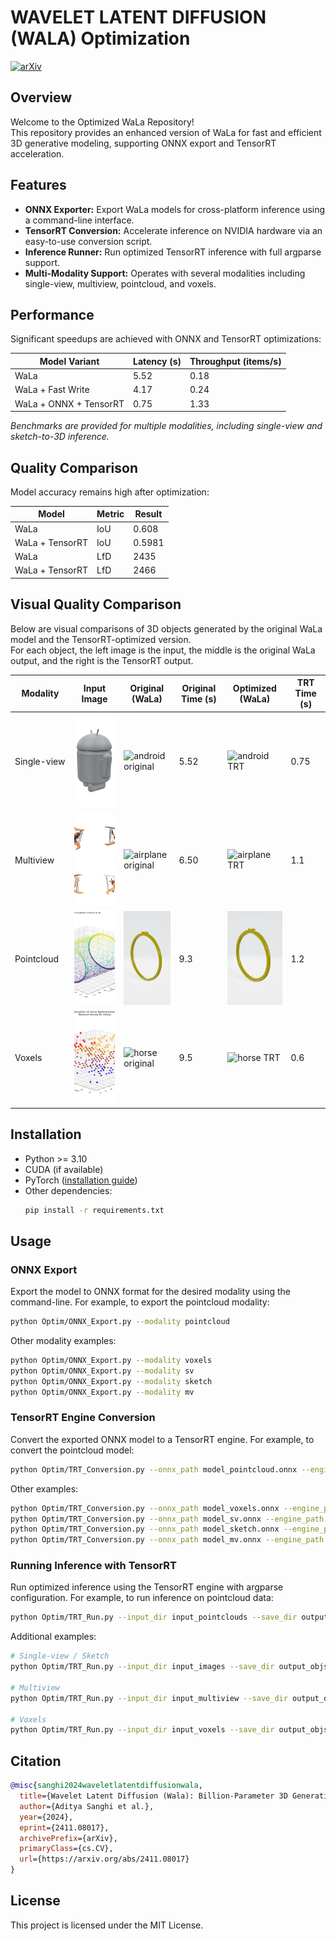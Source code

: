 # WAVELET LATENT DIFFUSION (WALA) Optimization
[![arXiv](https://img.shields.io/badge/arXiv-2401.11067-b31b1b.svg)](https://arxiv.org/pdf/2411.08017)

## Overview

Welcome to the Optimized WaLa Repository!  
This repository provides an enhanced version of WaLa for fast and efficient 3D generative modeling, supporting ONNX export and TensorRT acceleration.

## Features

- **ONNX Exporter:** Export WaLa models for cross-platform inference using a command-line interface.
- **TensorRT Conversion:** Accelerate inference on NVIDIA hardware via an easy-to-use conversion script.
- **Inference Runner:** Run optimized TensorRT inference with full argparse support.
- **Multi-Modality Support:** Operates with several modalities including single-view, multiview, pointcloud, and voxels.

## Performance

Significant speedups are achieved with ONNX and TensorRT optimizations:

| Model Variant           | Latency (s) | Throughput (items/s) |
|-------------------------|-------------|----------------------|
| WaLa                    | 5.52        | 0.18                 |
| WaLa + Fast Write       | 4.17        | 0.24                 |
| WaLa + ONNX + TensorRT  | 0.75        | 1.33                 |

*Benchmarks are provided for multiple modalities, including single-view and sketch-to-3D inference.*

## Quality Comparison

Model accuracy remains high after optimization:

| Model                | Metric | Result  |
|----------------------|--------|---------|
| WaLa                 | IoU    | 0.608   |
| WaLa + TensorRT      | IoU    | 0.5981  |
| WaLa                 | LfD    | 2435    |
| WaLa + TensorRT      | LfD    | 2466    |

## Visual Quality Comparison

Below are visual comparisons of 3D objects generated by the original WaLa model and the TensorRT-optimized version.  
For each object, the left image is the input, the middle is the original WaLa output, and the right is the TensorRT output.

<table style="table-layout: fixed; width: 100%;">
  <colgroup>
    <col style="width: 120px;">  <!-- Modality -->
    <col style="width: 150px;">  <!-- Input Image -->
    <col style="width: 150px;">  <!-- Original (WaLa) -->
    <col style="width: 100px;">  <!-- Original Time -->
    <col style="width: 150px;">  <!-- Optimized (WaLa + TRT) -->
    <col style="width: 100px;">  <!-- TRT Time -->
  </colgroup>
  <thead>
    <tr>
      <th style="width: 120px;">Modality</th>
      <th style="width: 150px;">Input Image</th>
      <th style="width: 150px;">Original (WaLa)</th>
      <th style="width: 100px;">Original Time (s)</th>
      <th style="width: 150px;">Optimized (WaLa)</th>
      <th style="width: 100px;">TRT Time (s)</th>
    </tr>
  </thead>
  <tbody>
    <tr>
      <td style="width: 120px;">Single-view</td>
      <td style="width: 150px;"><img src="figures/Android_Figure_Chrome.png" style="width:150px; height:150px; object-fit: cover;" alt="android input"/></td>
      <td style="width: 150px;"><img src="figures/android.gif" style="width:150px; height:150px; object-fit: cover;" alt="android original"/></td>
      <td style="width: 100px;">5.52</td>
      <td style="width: 150px;"><img src="figures/android_trt.gif" style="width:150px; height:150px; object-fit: cover;" alt="android TRT"/></td>
      <td style="width: 100px;">0.75</td>
    </tr>
    <tr>
      <td style="width: 120px;">Multiview</td>
      <td style="width: 150px;"><img src="figures/airplane.png" style="width:150px; height:150px; object-fit: cover;" alt="airplane input"/></td>
      <td style="width: 150px;"><img src="figures/plane.gif" style="width:150px; height:150px; object-fit: cover;" alt="airplane original"/></td>
      <td style="width: 100px;">6.50</td>
      <td style="width: 150px;"><img src="figures/plane_trt.gif" style="width:150px; height:150px; object-fit: cover;" alt="airplane TRT"/></td>
      <td style="width: 100px;">1.1</td>
    </tr>
    <tr>
      <td style="width: 120px;">Pointcloud</td>
      <td style="width: 150px;"><img src="figures/ring.png" style="width:150px; height:150px; object-fit: cover;" alt="ring input"/></td>
      <td style="width: 150px;"><img src="figures/ring.gif" style="width:150px; height:150px; object-fit: cover;" alt="ring original"/></td>
      <td style="width: 100px;">9.3</td>
      <td style="width: 150px;"><img src="figures/ring_trt.gif" style="width:150px; height:150px; object-fit: cover;" alt="ring TRT"/></td>
      <td style="width: 100px;">1.2</td>
    </tr>
    <tr>
      <td style="width: 120px;">Voxels</td>
      <td style="width: 150px;"><img src="figures/horse.png" style="width:150px; height:150px; object-fit: cover;" alt="horse input"/></td>
      <td style="width: 150px;"><img src="figures/horse.gif" style="width:150px; height:150px; object-fit: cover;" alt="horse original"/></td>
      <td style="width: 100px;">9.5</td>
      <td style="width: 150px;"><img src="figures/horse_trt.gif" style="width:150px; height:150px; object-fit: cover;" alt="horse TRT"/></td>
      <td style="width: 100px;">0.6</td>
    </tr>
  </tbody>
</table>

## Installation

- Python >= 3.10
- CUDA (if available)
- PyTorch ([installation guide](https://pytorch.org/get-started/locally/))
- Other dependencies:  
  ```sh
  pip install -r requirements.txt
  ```

## Usage

### ONNX Export

Export the model to ONNX format for the desired modality using the command-line. For example, to export the pointcloud modality:

```sh
python Optim/ONNX_Export.py --modality pointcloud
```

Other modality examples:
```sh
python Optim/ONNX_Export.py --modality voxels
python Optim/ONNX_Export.py --modality sv
python Optim/ONNX_Export.py --modality sketch
python Optim/ONNX_Export.py --modality mv
```

### TensorRT Engine Conversion

Convert the exported ONNX model to a TensorRT engine. For example, to convert the pointcloud model:

```sh
python Optim/TRT_Conversion.py --onnx_path model_pointcloud.onnx --engine_path model_pointcloud.trt
```

Other examples:
```sh
python Optim/TRT_Conversion.py --onnx_path model_voxels.onnx --engine_path model_voxels.trt
python Optim/TRT_Conversion.py --onnx_path model_sv.onnx --engine_path model_sv.trt
python Optim/TRT_Conversion.py --onnx_path model_sketch.onnx --engine_path model_sketch.trt
python Optim/TRT_Conversion.py --onnx_path model_mv.onnx --engine_path model_mv.trt
```

### Running Inference with TensorRT

Run optimized inference using the TensorRT engine with argparse configuration. For example, to run inference on pointcloud data:

```sh
python Optim/TRT_Run.py --input_dir input_pointclouds --save_dir output_objs --engine_path model_pointcloud.trt --modality pointcloud
```

Additional examples:
```sh
# Single-view / Sketch
python Optim/TRT_Run.py --input_dir input_images --save_dir output_objs --engine_path model_singleview.trt --modality singleview

# Multiview
python Optim/TRT_Run.py --input_dir input_multiview --save_dir output_objs --engine_path model_multiview.trt --modality multiview

# Voxels
python Optim/TRT_Run.py --input_dir input_voxels --save_dir output_objs --engine_path model_voxels.trt --modality voxels
```

## Citation

```bibtex
@misc{sanghi2024waveletlatentdiffusionwala,
  title={Wavelet Latent Diffusion (Wala): Billion-Parameter 3D Generative Model with Compact Wavelet Encodings},
  author={Aditya Sanghi et al.},
  year={2024},
  eprint={2411.08017},
  archivePrefix={arXiv},
  primaryClass={cs.CV},
  url={https://arxiv.org/abs/2411.08017}
}
```

## License

This project is licensed under the MIT License.